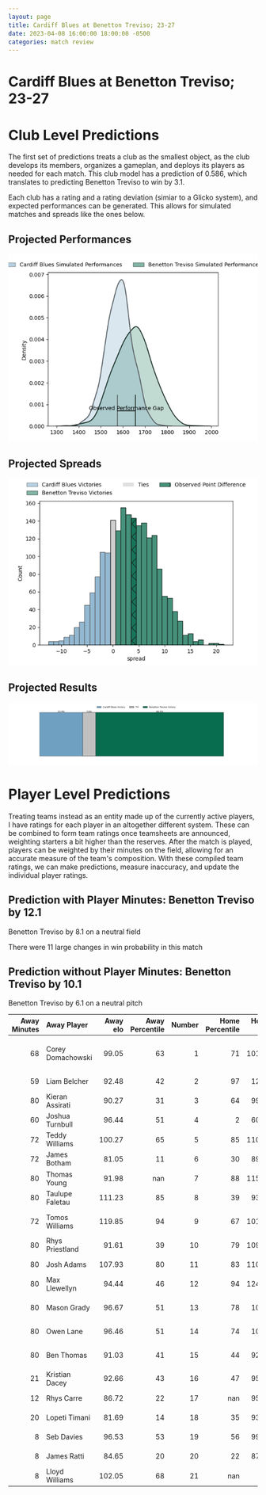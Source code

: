 ```yaml
---  
layout: page  
title: Cardiff Blues at Benetton Treviso; 23-27  
date: 2023-04-08 16:00:00 18:00:00 -0500  
categories: match review  
---
```

# Cardiff Blues at Benetton Treviso; 23-27

# Club Level Predictions


The first set of predictions treats a club as the smallest object, as the club develops its members, organizes a gameplan, and deploys its players as needed for each match. This club model has a prediction of 0.586, which translates to predicting Benetton Treviso to win by 3.1.

Each club has a rating and a rating deviation (simiar to a Glicko system), and expected performances can be generated. This allows for simulated matches and spreads like the ones below.
## Projected Performances


![Projected Performances](plots/performances_2023-04-08-BenettonTreviso-CardiffBlues.png)
## Projected Spreads


![Projected Spreads](plots/spreads_2023-04-08-BenettonTreviso-CardiffBlues.png)
## Projected Results


![Projected Results](plots/resultbar_2023-04-08-BenettonTreviso-CardiffBlues.png)
# Player Level Predictions


Treating teams instead as an entity made up of the currently active players, I have ratings for each player in an altogether different system. These can be combined to form team ratings once teamsheets are announced, weighting starters a bit higher than the reserves. After the match is played, players can be weighted by their minutes on the field, allowing for an accurate measure of the team's composition. With these compiled team ratings, we can make predictions, measure inaccuracy, and update the individual player ratings.
## Prediction with Player Minutes: Benetton Treviso by 12.1


Benetton Treviso by 8.1 on a neutral field

There were 11 large changes in win probability in this match
## Prediction without Player Minutes: Benetton Treviso by 10.1


Benetton Treviso by 6.1 on a neutral pitch



|   Away Minutes | Away Player       |   Away elo |   Away Percentile |   Number |   Home Percentile |   Home elo | Home Player                     |   Home Minutes |
|---------------:|:------------------|-----------:|------------------:|---------:|------------------:|-----------:|:--------------------------------|---------------:|
|             68 | Corey Domachowski |      99.05 |                63 |        1 |                71 |     101.54 | Francisco Nahuel Tetaz Chaparro |             80 |
|             59 | Liam Belcher      |      92.48 |                42 |        2 |                97 |     127.8  | Giacomo Nicotera                |             43 |
|             80 | Kieran Assirati   |      90.27 |                31 |        3 |                64 |      99.43 | Tiziano Pasquali                |             74 |
|             60 | Joshua Turnbull   |      96.44 |                51 |        4 |                 2 |      60.75 | Niccolo Cannone                 |             80 |
|             72 | Teddy Williams    |     100.27 |                65 |        5 |                85 |     110.97 | Federico Ruzza                  |             80 |
|             72 | James Botham      |      81.05 |                11 |        6 |                30 |      89.19 | Sebastian Negri                 |             43 |
|             80 | Thomas Young      |      91.98 |               nan |        7 |                88 |     115.16 | Michele Lamaro                  |             80 |
|             80 | Taulupe Faletau   |     111.23 |                85 |        8 |                39 |      93.62 | Henry Stowers                   |             52 |
|             72 | Tomos Williams    |     119.85 |                94 |        9 |                67 |     101.09 | Dewald Otto Duvenage            |             80 |
|             80 | Rhys Priestland   |      91.61 |                39 |       10 |                79 |     109.06 | Jacob Umaga                     |             62 |
|             80 | Josh Adams        |     107.93 |                80 |       11 |                83 |     110.85 | Marcus Watson                   |             80 |
|             80 | Max Llewellyn     |      94.44 |                46 |       12 |                94 |     124.45 | Tommaso Menoncello              |             80 |
|             80 | Mason Grady       |      96.67 |                51 |       13 |                78 |     107.7  | Juan Ignacio Brex               |             80 |
|             80 | Owen Lane         |      96.46 |                51 |       14 |                74 |     105.3  | Edoardo Padovani                |             80 |
|             80 | Ben Thomas        |      91.03 |                41 |       15 |                44 |      92.83 | Rhyno Christo Smith             |             80 |
|             21 | Kristian Dacey    |      92.66 |                43 |       16 |                47 |      95.98 | Siua Maile                      |             37 |
|             12 | Rhys Carre        |      86.72 |                22 |       17 |               nan |      95.52 | Filipo Alongi                   |              6 |
|             20 | Lopeti Timani     |      81.69 |                14 |       18 |                35 |      93.47 | Manuel Zuliani                  |             37 |
|              8 | Seb Davies        |      96.53 |                53 |       19 |                56 |      99.41 | Lorenzo Cannone                 |             28 |
|              8 | James Ratti       |      84.65 |                20 |       20 |                22 |      87.95 | Tomas Albornoz                  |             18 |
|              8 | Lloyd Williams    |     102.05 |                68 |       21 |               nan |     nan    | nan                             |            nan |

